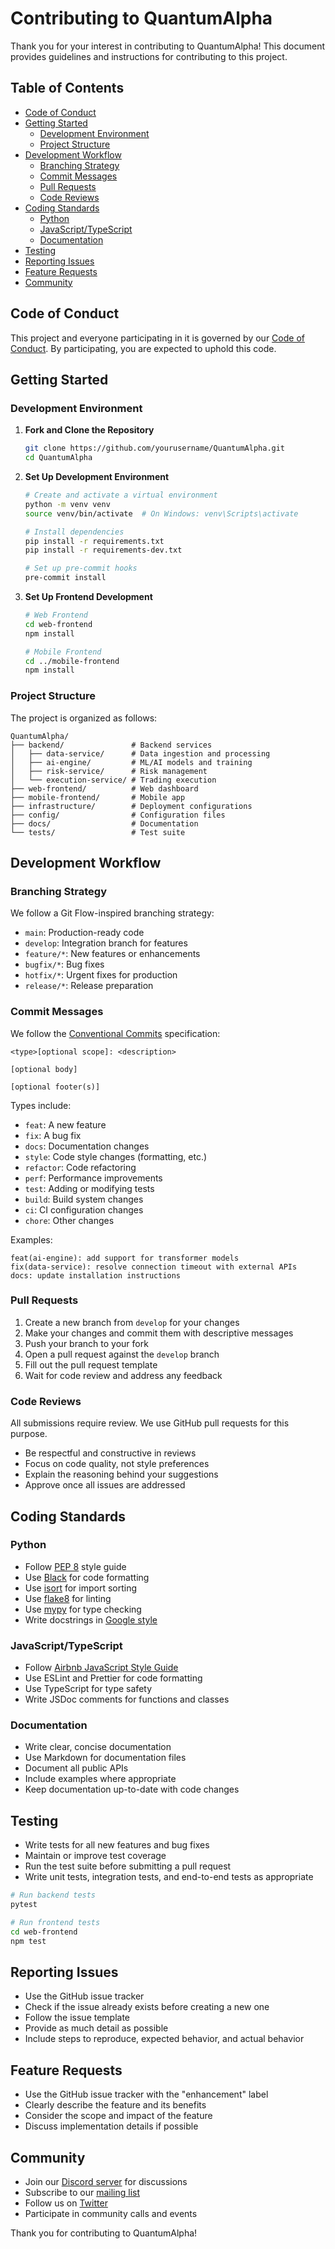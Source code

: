 # Contributing to QuantumAlpha

Thank you for your interest in contributing to QuantumAlpha! This document provides guidelines and instructions for contributing to this project.

## Table of Contents

- [Code of Conduct](#code-of-conduct)
- [Getting Started](#getting-started)
  - [Development Environment](#development-environment)
  - [Project Structure](#project-structure)
- [Development Workflow](#development-workflow)
  - [Branching Strategy](#branching-strategy)
  - [Commit Messages](#commit-messages)
  - [Pull Requests](#pull-requests)
  - [Code Reviews](#code-reviews)
- [Coding Standards](#coding-standards)
  - [Python](#python)
  - [JavaScript/TypeScript](#javascripttypescript)
  - [Documentation](#documentation)
- [Testing](#testing)
- [Reporting Issues](#reporting-issues)
- [Feature Requests](#feature-requests)
- [Community](#community)

## Code of Conduct

This project and everyone participating in it is governed by our [Code of Conduct](CODE_OF_CONDUCT.md). By participating, you are expected to uphold this code.

## Getting Started

### Development Environment

1. **Fork and Clone the Repository**

   ```bash
   git clone https://github.com/yourusername/QuantumAlpha.git
   cd QuantumAlpha
   ```

2. **Set Up Development Environment**

   ```bash
   # Create and activate a virtual environment
   python -m venv venv
   source venv/bin/activate  # On Windows: venv\Scripts\activate
   
   # Install dependencies
   pip install -r requirements.txt
   pip install -r requirements-dev.txt
   
   # Set up pre-commit hooks
   pre-commit install
   ```

3. **Set Up Frontend Development**

   ```bash
   # Web Frontend
   cd web-frontend
   npm install
   
   # Mobile Frontend
   cd ../mobile-frontend
   npm install
   ```

### Project Structure

The project is organized as follows:

```
QuantumAlpha/
├── backend/               # Backend services
│   ├── data-service/      # Data ingestion and processing
│   ├── ai-engine/         # ML/AI models and training
│   ├── risk-service/      # Risk management
│   └── execution-service/ # Trading execution
├── web-frontend/          # Web dashboard
├── mobile-frontend/       # Mobile app
├── infrastructure/        # Deployment configurations
├── config/                # Configuration files
├── docs/                  # Documentation
└── tests/                 # Test suite
```

## Development Workflow

### Branching Strategy

We follow a Git Flow-inspired branching strategy:

- `main`: Production-ready code
- `develop`: Integration branch for features
- `feature/*`: New features or enhancements
- `bugfix/*`: Bug fixes
- `hotfix/*`: Urgent fixes for production
- `release/*`: Release preparation

### Commit Messages

We follow the [Conventional Commits](https://www.conventionalcommits.org/) specification:

```
<type>[optional scope]: <description>

[optional body]

[optional footer(s)]
```

Types include:
- `feat`: A new feature
- `fix`: A bug fix
- `docs`: Documentation changes
- `style`: Code style changes (formatting, etc.)
- `refactor`: Code refactoring
- `perf`: Performance improvements
- `test`: Adding or modifying tests
- `build`: Build system changes
- `ci`: CI configuration changes
- `chore`: Other changes

Examples:
```
feat(ai-engine): add support for transformer models
fix(data-service): resolve connection timeout with external APIs
docs: update installation instructions
```

### Pull Requests

1. Create a new branch from `develop` for your changes
2. Make your changes and commit them with descriptive messages
3. Push your branch to your fork
4. Open a pull request against the `develop` branch
5. Fill out the pull request template
6. Wait for code review and address any feedback

### Code Reviews

All submissions require review. We use GitHub pull requests for this purpose.

- Be respectful and constructive in reviews
- Focus on code quality, not style preferences
- Explain the reasoning behind your suggestions
- Approve once all issues are addressed

## Coding Standards

### Python

- Follow [PEP 8](https://www.python.org/dev/peps/pep-0008/) style guide
- Use [Black](https://black.readthedocs.io/) for code formatting
- Use [isort](https://pycqa.github.io/isort/) for import sorting
- Use [flake8](https://flake8.pycqa.org/) for linting
- Use [mypy](https://mypy.readthedocs.io/) for type checking
- Write docstrings in [Google style](https://google.github.io/styleguide/pyguide.html#38-comments-and-docstrings)

### JavaScript/TypeScript

- Follow [Airbnb JavaScript Style Guide](https://github.com/airbnb/javascript)
- Use ESLint and Prettier for code formatting
- Use TypeScript for type safety
- Write JSDoc comments for functions and classes

### Documentation

- Write clear, concise documentation
- Use Markdown for documentation files
- Document all public APIs
- Include examples where appropriate
- Keep documentation up-to-date with code changes

## Testing

- Write tests for all new features and bug fixes
- Maintain or improve test coverage
- Run the test suite before submitting a pull request
- Write unit tests, integration tests, and end-to-end tests as appropriate

```bash
# Run backend tests
pytest

# Run frontend tests
cd web-frontend
npm test
```

## Reporting Issues

- Use the GitHub issue tracker
- Check if the issue already exists before creating a new one
- Follow the issue template
- Provide as much detail as possible
- Include steps to reproduce, expected behavior, and actual behavior

## Feature Requests

- Use the GitHub issue tracker with the "enhancement" label
- Clearly describe the feature and its benefits
- Consider the scope and impact of the feature
- Discuss implementation details if possible

## Community

- Join our [Discord server](https://discord.gg/example) for discussions
- Subscribe to our [mailing list](https://example.com/mailing-list)
- Follow us on [Twitter](https://twitter.com/example)
- Participate in community calls and events

Thank you for contributing to QuantumAlpha!

